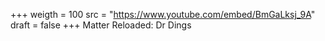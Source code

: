 ﻿+++
weigth = 100
src = "https://www.youtube.com/embed/BmGaLksj_9A"
draft = false
+++
Matter Reloaded: Dr Dings
